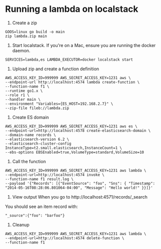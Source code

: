 # Running a lambda on localstack

1. Create a zip
```
GOOS=linux go build -o main
zip lambda.zip main
```

1. Start localstack. If you're on a Mac, ensure you are running the docker daemon.
```
SERVICES=lambda,es LAMBDA_EXECUTOR=docker localstack start
```

1. Upload zip and create a function definition
```
AWS_ACCESS_KEY_ID=999999 AWS_SECRET_ACCESS_KEY=1231 aws \
--endpoint-url http://localhost:4574 lambda create-function \
--function-name f1 \
--runtime go1.x \
--role r1 \
--handler main \
--environment "Variables={ES_HOST=192.168.2.7}" \
--zip-file fileb://lambda.zip
```

1. Create ES domain
```
AWS_ACCESS_KEY_ID=999999 AWS_SECRET_ACCESS_KEY=1231 aws es \
--endpoint-url=http://localhost:4578 create-elasticsearch-domain \
--domain-name records \
--elasticsearch-version 6.2 \
--elasticsearch-cluster-config InstanceType=t2.small.elasticsearch,InstanceCount=1 \
--ebs-options EBSEnabled=true,VolumeType=standard,VolumeSize=10
```

1. Call the function
```
AWS_ACCESS_KEY_ID=999999 AWS_SECRET_ACCESS_KEY=1231 aws lambda \
--endpoint-url=http://localhost:4574 invoke \
--function-name f1 result.log \
--payload '{"Records": [{"EventSource": "foo", "Sns": { "Timestamp": "2014-05-16T08:28:06.801064-04:00", "Message": "Hello world!" }}]}'
```

1. View output
When you go to http://localhost:4571/records/_search

You should see an item record with:
```
"_source":{"foo": "barfoo"}
```

1. Cleanup

```
AWS_ACCESS_KEY_ID=999999 AWS_SECRET_ACCESS_KEY=1231 aws lambda \
--endpoint-url=http://localhost:4574 delete-function \
--function-name f1
```
